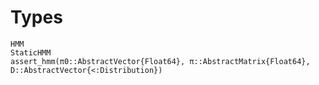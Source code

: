 # Types

```@docs
HMM
StaticHMM
assert_hmm(π0::AbstractVector{Float64}, π::AbstractMatrix{Float64}, D::AbstractVector{<:Distribution})
```
